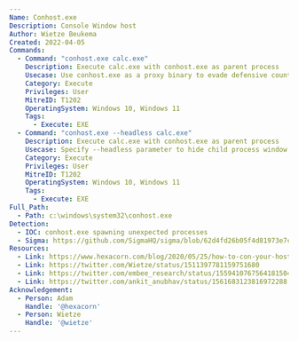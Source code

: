 ```yaml
---
Name: Conhost.exe
Description: Console Window host
Author: Wietze Beukema
Created: 2022-04-05
Commands:
  - Command: "conhost.exe calc.exe"
    Description: Execute calc.exe with conhost.exe as parent process
    Usecase: Use conhost.exe as a proxy binary to evade defensive counter-measures
    Category: Execute
    Privileges: User
    MitreID: T1202
    OperatingSystem: Windows 10, Windows 11
    Tags:
      - Execute: EXE
  - Command: "conhost.exe --headless calc.exe"
    Description: Execute calc.exe with conhost.exe as parent process
    Usecase: Specify --headless parameter to hide child process window (if applicable)
    Category: Execute
    Privileges: User
    MitreID: T1202
    OperatingSystem: Windows 10, Windows 11
    Tags:
      - Execute: EXE
Full_Path:
  - Path: c:\windows\system32\conhost.exe
Detection:
  - IOC: conhost.exe spawning unexpected processes
  - Sigma: https://github.com/SigmaHQ/sigma/blob/62d4fd26b05f4d81973e7c8e80d7c1a0c6a29d0e/rules/windows/process_creation/proc_creation_win_conhost_susp_child_process.yml
Resources:
  - Link: https://www.hexacorn.com/blog/2020/05/25/how-to-con-your-host/
  - Link: https://twitter.com/Wietze/status/1511397781159751680
  - Link: https://twitter.com/embee_research/status/1559410767564181504
  - Link: https://twitter.com/ankit_anubhav/status/1561683123816972288
Acknowledgement:
  - Person: Adam
    Handle: '@hexacorn'
  - Person: Wietze
    Handle: '@wietze'
---
```

